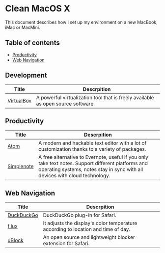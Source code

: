 # Clean MacOS X

This document describes how I set up my environment on a new MacBook, iMac or MacMini.

## Table of contents

* [Productivity](#productivity)
* [Web Navigation](#web-navigation)

## Development

Title | Descrpition
--- | ---
[VirtualBox](https://www.virtualbox.org) | A powerful virtualization tool that is freely available as open source software.

## Productivity

Title | Descrpition
--- | ---
[Atom](https://atom.io) | A modern and hackable text editor with a lot of customization thanks to a variety of packages.
[Simplenote](http://simplenote.com) | A free alternative to Evernote, useful if you only take text notes. Support different platforms and operating systems, notes stay in sync with all devices with cloud technology.

## Web Navigation

Title | Descrpition
--- | ---
[DuckDuckGo](https://duck.co/help/desktop/safari) | DuckDuckGo plug-in for Safari.
[f.lux](https://justgetflux.com) | It adjusts the display's color temperature according to location and time of day. 
[uBlock](https://www.ublock.org) | An open source and lightweight blocker extension for Safari.
